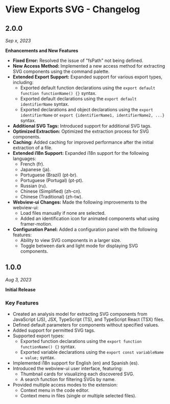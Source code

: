 # View Exports SVG - Changelog

## 2.0.0

_Sep x, 2023_

**Enhancements and New Features**

- **Fixed Error:** Resolved the issue of "fsPath" not being defined.
- **New Access Method:** Implemented a new access method for extracting SVG components using the command palette.
- **Extended Export Support:** Expanded support for various export types, including:
  - Exported default function declarations using the `export default function functionName() {}` syntax.
  - Exported default declarations using the `export default identifierName` syntax.
  - Exported declarations and object declarations using the `export identifierName` or `export {identifierName1, identifierName2, ...}` syntax.
- **Additional SVG Tags:** Introduced support for additional SVG tags.
- **Optimized Extraction:** Optimized the extraction process for SVG components.
- **Caching:** Added caching for improved performance after the initial extraction of a file.
- **Extended i18n Support:** Expanded i18n support for the following languages:
  - French (fr).
  - Japanese (ja).
  - Portuguese (Brazil) (pt-br).
  - Portuguese (Portugal) (pt-pt).
  - Russian (ru).
  - Chinese (Simplified) (zh-cn).
  - Chinese (Traditional) (zh-tw).
- **Webview-ui Changes:** Made the following improvements to the webview-ui:
  - Load files manually if none are selected.
  - Added an identification icon for animated components what using framer-motion.
- **Configuration Panel:** Added a configuration panel with the following features:
  - Ability to view SVG components in a larger size.
  - Toggle between dark and light mode for displaying SVG components.


## 1.0.0

_Aug 3, 2023_

**Initial Release**

### Key Features

- Created an analysis model for extracting SVG components from JavaScript (JS), JSX, TypeScript (TS), and TypeScript React (TSX) files.
- Defined default parameters for components without specified values.
- Added support for permitted SVG tags.
- Supported export types:
  - Exported function declarations using the `export function functionName() {}` syntax.
  - Exported variable declarations using the `export const variableName = value;` syntax.
- Implemented i18n support for English (en) and Spanish (es).
- Introduced the webview-ui user interface, featuring:
  - Thumbnail cards for visualizing each discovered SVG.
  - A search function for filtering SVGs by name.
- Provided multiple access modes to the extension:
  - Context menu in the code editor.
  - Context menu in files (single or multiple selected files).
